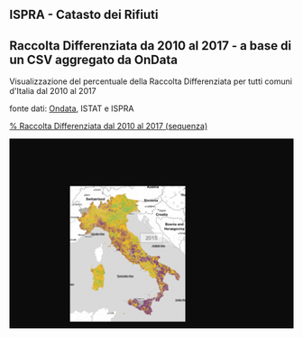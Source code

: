 ## ISPRA - Catasto dei Rifiuti

## Raccolta Differenziata da 2010 al 2017 - a base di un CSV aggregato da OnData


Visualizzazione del percentuale della Raccolta Differenziata per tutti comuni d'Italia dal 2010 al 2017

fonte dati: [Ondata](https://github.com/ondata/rifiutiUrbaniComunaliISPRA), ISTAT e ISPRA

[% Raccolta Differenziata dal 2010 al 2017 (sequenza)](http://view.ixmaps.com?project=https://raw.githubusercontent.com/gjrichter/viz/master/CatastoRifiuti/ixmaps_project_RD_ONDATA_2010_2017_clip.json)



<img src="RD_2010_2017_movie.gif">

<br><br>


